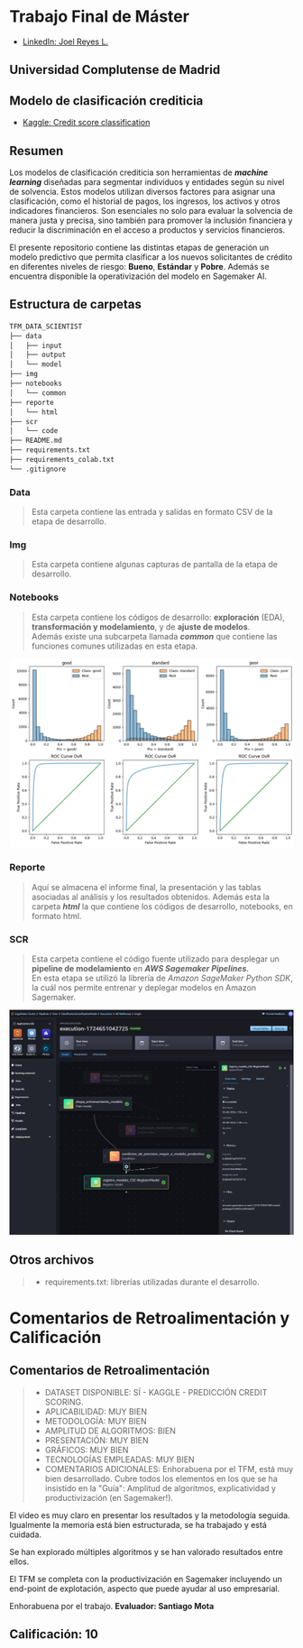 # Trabajo Final de Máster
* [LinkedIn: Joel Reyes L.](https://www.linkedin.com/in/joel-reyes-luengo-09903a317/)
## Universidad Complutense de Madrid<br/>
## Modelo de clasificación crediticia
* [Kaggle: Credit score classification](https://www.kaggle.com/datasets/parisrohan/credit-score-classification/)

## Resumen
Los modelos de clasificación crediticia son herramientas de ***machine learning*** diseñadas para segmentar individuos y entidades según su nivel de solvencia. Estos modelos utilizan diversos factores para asignar una clasificación, como el historial de pagos, los ingresos, los activos y otros indicadores financieros. Son esenciales no solo para evaluar la solvencia de manera justa y precisa, sino también para promover la inclusión financiera y reducir la discriminación en el acceso a productos y servicios financieros.<br/>

El presente repositorio contiene las distintas etapas de generación un modelo predictivo que permita clasificar a los nuevos solicitantes de crédito en diferentes niveles de riesgo: **Bueno**, **Estándar** y **Pobre**. Además se encuentra disponible la operativización del modelo en Sagemaker AI.

## Estructura de carpetas

```bash
TFM_DATA_SCIENTIST
├── data
│   ├── input
│   ├── output
│   └── model
├── img
├── notebooks
│   └── common
├── reporte
│   └── html
├── scr
│   └── code
├── README.md
├── requirements.txt
├── requirements_colab.txt
└── .gitignore
```

### Data
> Esta carpeta contiene las entrada y salidas en formato CSV de la etapa de desarrollo.

### Img
> Esta carpeta contiene algunas capturas de pantalla de la etapa de desarrollo.

### Notebooks
> Esta carpeta contiene los códigos de desarrollo: **exploración** (EDA), **transformación y modelamiento**, y de **ajuste de modelos**.<br/> Además existe una subcarpeta llamada ***common*** que contiene las funciones comunes utilizadas en esta etapa.
<img src="img/11_resumen_ml_resultados.png" alt="Alt text" title="gráficos de distribuciones de probabilidad y curvas ROC">

### Reporte
> Aquí se almacena el informe final, la presentación y las tablas asociadas al análisis y los resultados obtenidos. Además esta la carpeta ***html*** la que contiene los códigos de desarrollo, notebooks, en formato html.

### SCR
> Esta carpeta contiene el código fuente utilizado para desplegar un **pipeline de modelamiento** en ***AWS Sagemaker Pipelines***.<br/> En esta etapa se utilizó la librería de *Amazon SageMaker Python SDK*, la cuál nos permite entrenar y deplegar modelos en Amazon Sagemaker.
<img src="img/05_pipeline_execution.png" alt="Alt text" title="sagemaker pipeline modelo de clasificación crediticia">

## Otros archivos
> * requirements.txt: librerías utilizadas durante el desarrollo.

# Comentarios de Retroalimentación y Calificación
## Comentarios de Retroalimentación
> * DATASET DISPONIBLE: SÍ - KAGGLE - PREDICCIÓN CREDIT SCORING.
> * APLICABILIDAD: MUY BIEN
> * METODOLOGÍA: MUY BIEN
> * AMPLITUD DE ALGORITMOS: BIEN
> * PRESENTACIÓN: MUY BIEN
> * GRÁFICOS:  MUY BIEN
> * TECNOLOGÍAS EMPLEADAS: MUY BIEN
> * COMENTARIOS ADICIONALES:
Enhorabuena por el TFM, está muy bien desarrollado. Cubre todos los elementos en los que se ha insistido en la "Guía": Amplitud de algoritmos, explicatividad y productivización (en Sagemaker!).

El video es muy claro en presentar los resultados y la metodología seguida.
Igualmente la memoria está bien estructurada, se ha trabajado y está cuidada.

Se han explorado múltiples algoritmos y se han valorado resultados entre ellos.

El TFM se completa con la productivización en Sagemaker incluyendo un end-point de explotación, aspecto que puede ayudar al uso empresarial.

Enhorabuena por el trabajo.
**Evaluador: Santiago Mota**
## Calificación: 10